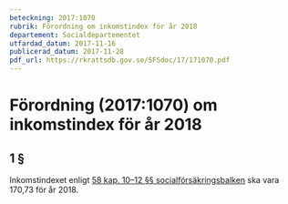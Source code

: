 ```yaml
---
beteckning: 2017:1070
rubrik: Förordning om inkomstindex för år 2018
departement: Socialdepartementet
utfardad_datum: 2017-11-16
publicerad_datum: 2017-11-28
pdf_url: https://rkrattsdb.gov.se/SFSdoc/17/171070.pdf
---
```


# Förordning (2017:1070) om inkomstindex för år 2018

## 1 §

Inkomstindexet enligt [58 kap. 10–12 §§ socialförsäkringsbalken](https://selex.se/eli/sfs/2010/110#kap58.10) ska vara 170,73 för år 2018.